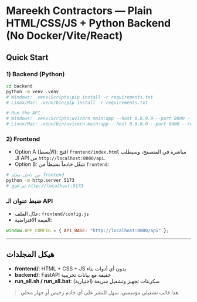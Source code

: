 # Mareekh Contractors — Plain HTML/CSS/JS + Python Backend (No Docker/Vite/React)

## Quick Start

### 1) Backend (Python)
```bash
cd backend
python -m venv .venv
# Windows: .venv\Scripts\pip install -r requirements.txt
# Linux/Mac: .venv/bin/pip install -r requirements.txt

# Run the API
# Windows: .venv\Scripts\uvicorn main:app --host 0.0.0.0 --port 8000 --reload
# Linux/Mac: .venv/bin/uvicorn main:app --host 0.0.0.0 --port 8000 --reload
```

### 2) Frontend
- Option A (الأبسط): افتح `frontend/index.html` مباشرة في المتصفح، وسيطلب الـ API من `http://localhost:8000/api`.
- Option B: شغّل خادماً بسيطاً من `frontend`:
```bash
# من داخل مجلد frontend
python -m http.server 5173
# ثم افتح http://localhost:5173
```

### ضبط عنوان الـ API
- عدّل الملف: `frontend/config.js`
- القيمة الافتراضية:
```js
window.APP_CONFIG = { API_BASE: "http://localhost:8000/api" };
```

---

## هيكل المجلدات
- **frontend/**: HTML + CSS + JS بدون أي أدوات بناء
- **backend/**: FastAPI خفيفة مع بيانات تجريبية
- **run_all.sh / run_all.bat**: سكربتات تجهيز وتشغيل سريعة (اختيارية)

> هذا قالب تشغيلي مؤسسي، سهل للنشر على أي خادم رخيص أو جهاز محلي.
